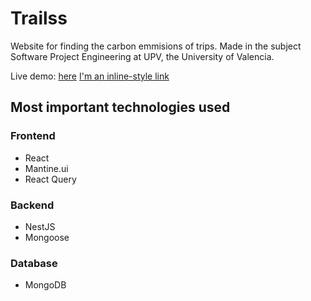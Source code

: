 # Trailss

Website for finding the carbon emmisions of trips. Made in the subject Software Project Engineering at UPV, the University of Valencia. 

Live demo: [here](https://trailss.vercel.app/)
[I'm an inline-style link](https://www.google.com)


## Most important technologies used

### Frontend
- React
- Mantine.ui
- React Query

### Backend
- NestJS
- Mongoose

### Database
- MongoDB